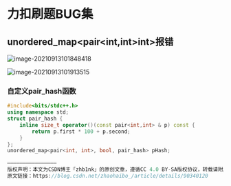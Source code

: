 # 力扣刷题BUG集

## unordered_map<pair<int,int>int>报错

![image-20210913101848418](C:\Users\西安交通大学2193613091sxm\AppData\Roaming\Typora\typora-user-images\image-20210913101848418.png)

![image-20210913101913515](C:\Users\西安交通大学2193613091sxm\AppData\Roaming\Typora\typora-user-images\image-20210913101913515.png)

### 自定义pair_hash函数

```C++
#include<bits/stdc++.h>
using namespace std;
struct pair_hash {
    inline size_t operator()(const pair<int,int> & p) const {
        return p.first * 100 + p.second;
    }
};
unordered_map<pair<int, int>, bool, pair_hash> pHash;

————————————————
版权声明：本文为CSDN博主「zhb1nk」的原创文章，遵循CC 4.0 BY-SA版权协议，转载请附上原文出处链接及本声明。
原文链接：https://blog.csdn.net/zhaohaibo_/article/details/90340120
```


